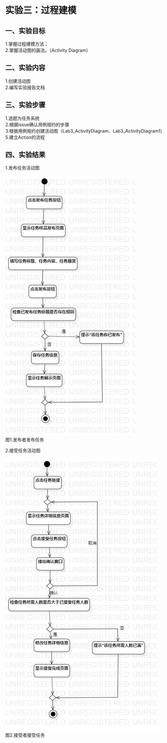# 实验三：过程建模

## 一、实验目标

1.掌握过程建模方法；  
2.掌握活动图的画法。（Activity Diagram）

## 二、实验内容

1.创建活动图  
2.编写实验报告文档

## 三、实验步骤

1.选题为任务系统  
2.根据issue确认用例规约的步骤  
3.根据用例规约创建活动图（Lab3_ActivityDiagram、Lab3_ActivityDiagram1）  
5.建立Action的流程  

## 四、实验结果

1.发布任务活动图

![第一张活动图](./Lab3_ActivityDiagram.jpg)  
图1.发布者发布任务

2.接受任务活动图

![第二张活动图](./Lab3_ActivityDiagram1.jpg)  
图2.接受者接受任务